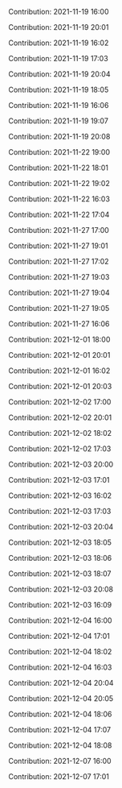 Contribution: 2021-11-19 16:00

Contribution: 2021-11-19 20:01

Contribution: 2021-11-19 16:02

Contribution: 2021-11-19 17:03

Contribution: 2021-11-19 20:04

Contribution: 2021-11-19 18:05

Contribution: 2021-11-19 16:06

Contribution: 2021-11-19 19:07

Contribution: 2021-11-19 20:08

Contribution: 2021-11-22 19:00

Contribution: 2021-11-22 18:01

Contribution: 2021-11-22 19:02

Contribution: 2021-11-22 16:03

Contribution: 2021-11-22 17:04

Contribution: 2021-11-27 17:00

Contribution: 2021-11-27 19:01

Contribution: 2021-11-27 17:02

Contribution: 2021-11-27 19:03

Contribution: 2021-11-27 19:04

Contribution: 2021-11-27 19:05

Contribution: 2021-11-27 16:06

Contribution: 2021-12-01 18:00

Contribution: 2021-12-01 20:01

Contribution: 2021-12-01 16:02

Contribution: 2021-12-01 20:03

Contribution: 2021-12-02 17:00

Contribution: 2021-12-02 20:01

Contribution: 2021-12-02 18:02

Contribution: 2021-12-02 17:03

Contribution: 2021-12-03 20:00

Contribution: 2021-12-03 17:01

Contribution: 2021-12-03 16:02

Contribution: 2021-12-03 17:03

Contribution: 2021-12-03 20:04

Contribution: 2021-12-03 18:05

Contribution: 2021-12-03 18:06

Contribution: 2021-12-03 18:07

Contribution: 2021-12-03 20:08

Contribution: 2021-12-03 16:09

Contribution: 2021-12-04 16:00

Contribution: 2021-12-04 17:01

Contribution: 2021-12-04 18:02

Contribution: 2021-12-04 16:03

Contribution: 2021-12-04 20:04

Contribution: 2021-12-04 20:05

Contribution: 2021-12-04 18:06

Contribution: 2021-12-04 17:07

Contribution: 2021-12-04 18:08

Contribution: 2021-12-07 16:00

Contribution: 2021-12-07 17:01

